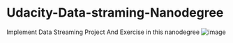 # Udacity-Data-straming-Nanodegree
Implement Data Streaming Project And Exercise in this nanodegree
![image](https://user-images.githubusercontent.com/50107057/216814504-aa7052fe-cb5b-4d5c-b912-e0f0729ff435.png)
